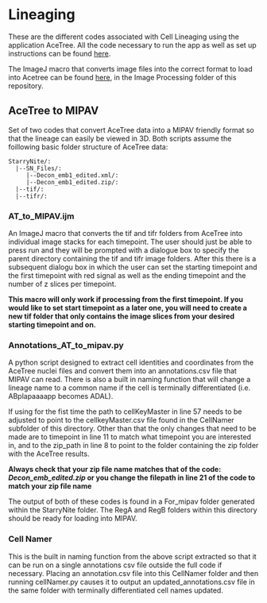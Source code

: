 # Lineaging

These are the different codes associated with Cell Lineaging using the application AceTree. All the code necessary to run the app as well as set up instructions can be found [here](https://github.com/zhirongbaolab/AceTree.git).  

The ImageJ macro that converts image files into the correct format to load into Acetree can be found [here](https://github.com/gkroesc/Worm_untwisting_project/tree/main/Image_processing/Rotate_and_Slice), in the Image Processing folder of this repository. 

## AceTree to MIPAV

Set of two codes that convert AceTree data into a MIPAV friendly format so that the lineage can easily be viewed in 3D. Both scripts assume the foillowing basic folder structure of AceTree data:
```
StarryNite/: 
  |--SN_Files/: 
     |--Decon_emb1_edited.xml/: 
     |--Decon_emb1_edited.zip/: 
  |--tif/: 
  |--tifr/: 
```
### AT_to_MIPAV.ijm

An ImageJ macro that converts the tif and tifr folders from AceTree into individual image stacks for each timepoint. The user should just be able to press run and they will be prompted with a dialogue box to specify the parent directory containing the tif and tifr image folders. After this there is a subsequent dialogu box in which the user can set the starting timepoint and the first timepoint with red signal as well as the ending timepoint and the number of z slices per timepoint.

**This macro will only work if processing from the first timepoint. If you would like to set start timepoint as a later one, you will need to create a new tif folder that only contains the image slices from your desired starting timepoint and on.**

### Annotations_AT_to_mipav.py

A python script designed to extract cell identities and coordinates from the AceTree nuclei files and convert them into an annotations.csv file that MIPAV can read. There is also a built in naming function that will change a lineage name to a common name if the cell is terminally differentiated (i.e. ABplapaaaapp becomes ADAL).

If using for the fist time the path to cellKeyMaster in line 57 needs to be adjusted to point to the cellkeyMaster.csv file found in the CellNamer subfolder of this directory. Other than that the only changes that need to be made are to timepoint in line 11 to match what timepoint you are interested in, and to the zip_path in line 8 to point to the folder containing the zip folder with the AceTree results.

**Always check that your zip file name matches that of the code: _Decon_emb_edited.zip_ or you change the filepath in line 21 of the code to match your zip file name** 


The output of both of these codes is found in a For_mipav folder generated within the StarryNite folder. The RegA and RegB folders within this directory should be ready for loading into MIPAV.

### Cell Namer
This is the built in naming function from the above script extracted so that it can be run on a single annotations csv file outside the full code if necessary. Placing an annotation.csv file into this CellNamer folder and then running cellNamer.py causes it to output an updated_annotations.csv file in the same folder with terminally differentiated cell names updated. 




